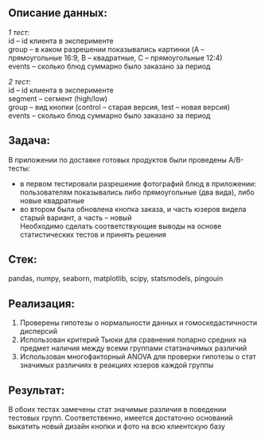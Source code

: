 ## Описание данных: ##  
*1 тест:*  
id – id клиента в эксперименте  
group – в каком разрешении показывались картинки (A – прямоугольные 16:9, B – квадратные, C – прямоугольные 12:4)  
events – сколько блюд суммарно было заказано за период  

*2 тест:*  
id – id клиента в эксперименте  
segment – сегмент (high/low)  
group – вид кнопки (control – старая версия, test – новая версия)  
events – сколько блюд суммарно было заказано за период  

## Задача: ##  
В приложении по доставке готовых продуктов были проведены А/В-тесты:  
- в первом тестировали разрешение фотографий блюд в приложении: пользователям показывались либо прямоугольные (два вида), либо новые квадратные  
- во втором была обновлена кнопка заказа, и часть юзеров видела старый вариант, а часть – новый  
Необходимо сделать соответствующие выводы на основе статистических тестов и принять решения

## Стек: ##  
pandas, numpy, seaborn, matplotlib, scipy, statsmodels, pingouin  

## Реализация: ##  
1. Проверены гипотезы о нормальности данных и гомоскедастичности дисперсий
2. Использован критерий Тьюки для сравнения попарно средних на предмет наличия между всеми группами статзначимых различий
3. Использован многофакторный ANOVA для проверки гипотезы о стат значимых различиях в реакциях юзеров каждой группы

## Результат: ##  
В обоих тестах замечены стат значимые различия в поведении тестовых групп. Соответственно, имеется достаточно оснований выкатить новый дизайн кнопки и фото на всю клиентскую базу
